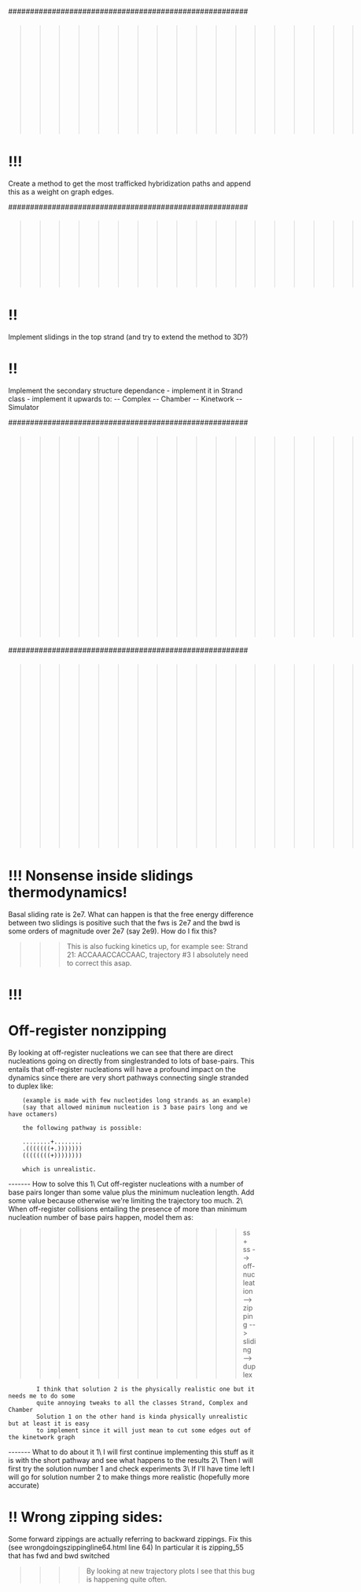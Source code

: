 #######################################################
>>>>>>>>>>>>>>>>>>>>>>>>>>>>>>>>>>>>>#### INVESTIGATION
# !!!
Create a method to get the most trafficked hybridization paths and append this as a weight on graph edges. 

#######################################################
>>>>>>>>>>>>>>>>>>>>>>>>>>>>>>>>>>>>>>>>>>#### MODELING


# !!
Implement slidings in the top strand 
(and try to extend the method to 3D?)


# !! 
Implement the secondary structure dependance 
    - implement it in Strand class
    - implement it upwards to: 
        -- Complex 
        -- Chamber 
        -- Kinetwork 
        -- Simulator




#######################################################
>>>>>>>>>>>>>>>>>>>>>>>>>#### Experimental verification



#######################################################
>>>>>>>>>>>>>>>>>>>>>>>>#### IMPROVEMENTS & BUGS TO FIX

# !!! Nonsense inside slidings thermodynamics!   
Basal sliding rate is 2e7.
What can happen is that the free energy difference between two slidings is positive 
such that the fws is 2e7 and the bwd is some orders of magnitude over 2e7 (say 2e9).
How do I fix this? 
>>> This is also fucking kinetics up, for example see:
    Strand 21: ACCAAACCACCAAC, trajectory #3
    I absolutely need to correct this asap.

# !!! 
# Off-register nonzipping
By looking at off-register nucleations we can see that there are direct nucleations going on directly from singlestranded to lots of base-pairs.
This entails that off-register nucleations will have a profound impact on the dynamics since there are very short pathways connecting single stranded to duplex like:

        (example is made with few nucleotides long strands as an example)
        (say that allowed minimum nucleation is 3 base pairs long and we have octamers)

        the following pathway is possible:

        ........+........
        .(((((((+.)))))))
        ((((((((+))))))))

        which is unrealistic. 

------- How to solve this 
            1\  Cut off-register nucleations with a number of base pairs longer than 
                some value plus the minimum nucleation length. Add some value because otherwise
                we're limiting the trajectory too much. 
            2\  When off-register collisions entailing the presence of more than minimum nucleation
                number of base pairs happen, model them as:
>>>>>>>>>>>>    ss + ss --> off-nucleation --> zipping --> sliding --> duplex 
        
            I think that solution 2 is the physically realistic one but it needs me to do some 
            quite annoying tweaks to all the classes Strand, Complex and Chamber
            Solution 1 on the other hand is kinda physically unrealistic but at least it is easy
            to implement since it will just mean to cut some edges out of the kinetwork graph 

------- What to do about it
            1\  I will first continue implementing this stuff as it is with the short pathway 
                and see what happens to the results
            2\  Then I will first try the solution number 1 and check experiments
            3\  If I'll have time left I will go for solution number 2 
                to make things more realistic (hopefully more accurate)

      


# !! Wrong zipping sides: 
Some forward zippings are actually referring to backward zippings. 
Fix this (see wrongdoingszippingline64.html line 64)
In particular it is zipping_55 that has fwd and bwd switched
>>>> By looking at new trajectory plots I see that this bug is happening quite often. 

         




    